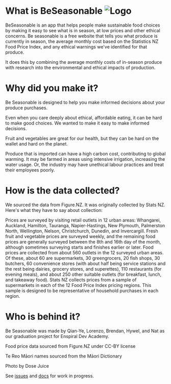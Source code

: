 # What is BeSeasonable            ![Logo](https://i.postimg.cc/L6VHQ1RR/bs-logo.png)

BeSeasonable is an app that helps people make sustainable food choices by making it easy to see what is in season, at low prices and other ethical concerns. Be seasonable is a free website that tells you what produce is currently in season, the average monthly cost based on the Statistics NZ Food Price Index, and any ethical warnings we've identified for that produce.

It does this by combining the average monthly costs of in-season produce with research into the environmental and ethical impacts of production.

# Why did you make it?

Be Seasonable is designed to help you make informed decisions about your produce purchases.

Even when you care deeply about ethical, affordable eating, it can be hard to make good choices. We wanted to make it easy to make informed decisions.

Fruit and vegetables are great for our health, but they can be hard on the wallet and hard on the planet.

Produce that is imported can have a high carbon cost, contributing to global warming. It may be farmed in areas using intensive irrigation, increasing the water usage. Or, the industry may have unethical labour practices and treat their employees poorly.

# How is the data collected?

We sourced the data from Figure.NZ. It was originally collected by Stats NZ. Here's what they have to say about collection:

   Prices are surveyed by visiting retail outlets in 12 urban areas: Whangarei, Auckland, Hamilton, Tauranga, Napier-Hastings, New Plymouth, Palmerston North, Wellington, Nelson, Christchurch, Dunedin, and Invercargill. Fresh fruit and vegetable prices are surveyed weekly, and the remaining food prices are generally surveyed between the 8th and 16th day of the month, although sometimes surveying starts and finishes earlier or later. Food prices are collected from about 560 outlets in the 12 surveyed urban areas. Of these, about 60 are supermarkets, 30 greengrocers, 20 fish shops, 30 butchers, 60 convenience stores (with about half being service stations and the rest being dairies, grocery stores, and superettes), 110 restaurants (for evening meals), and about 250 other suitable outlets (for breakfast, lunch, and takeaway food). Stats NZ collects prices from a sample of supermarkets in each of the 12 Food Price Index pricing regions. This sample is designed to be representative of household purchases in each region.

# Who is behind it?

Be Seasonable was made by Qian-Ye, Lorenzo, Brendan, Hywel, and Nat as our graduation project for Enspiral Dev Academy.

Food price data sourced from Figure.NZ under CC-BY license

Te Reo Māori names sourced from the Māori Dictionary

Photo by Dose Juice

See [issues](https://github.com/harakeke-2020/Final-Project-Be-Seasonable/issues) and [docs](https://github.com/harakeke-2020/Final-Project-Be-Seasonable/wiki) for work in progress.

